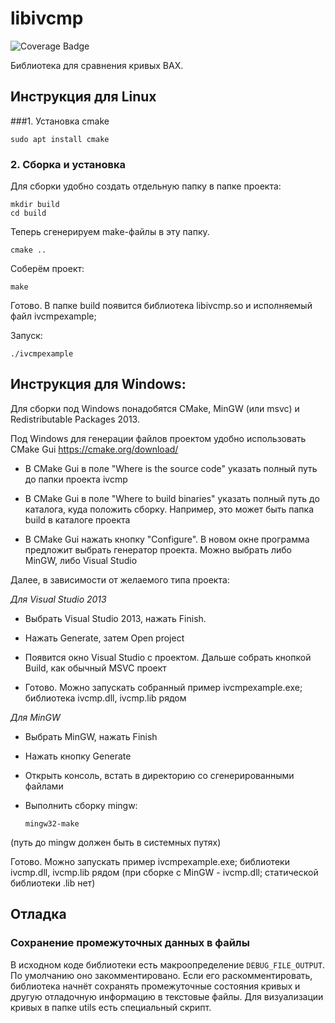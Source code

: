 # libivcmp

![Coverage Badge](https://img.shields.io/endpoint?url=https://gist.githubusercontent.com/mihalin/b0ac32a32f4c12abc822ba5b31882f3f/raw/ivcmp__badge.json)

Библиотека для сравнения кривых ВАХ. 

## Инструкция для Linux

###1. Установка cmake
```
sudo apt install cmake
```


### 2. Сборка и установка

Для сборки удобно создать отдельную папку в папке проекта:
```
mkdir build
cd build
```

Теперь сгенерируем make-файлы в эту папку.
```
cmake ..
```

Соберём проект:
```
make
```

Готово. В папке build появится библиотека libivcmp.so и исполняемый файл ivcmpexample;


Запуск:
```
./ivcmpexample
```


## Инструкция для Windows:

Для сборки под Windows понадобятся CMake, MinGW (или msvc) и Redistributable Packages 2013. 

Под Windows для генерации файлов проектом удобно использовать CMake Gui https://cmake.org/download/

* В CMake Gui в поле "Where is the source code" указать полный путь до папки проекта ivcmp

* В CMake Gui в поле  "Where to build binaries" указать полный путь до каталога, куда положить сборку. Например, это может быть папка build в каталоге проекта

* В CMake Gui нажать кнопку "Configure". В новом окне программа предложит выбрать генератор проекта. Можно выбрать либо MinGW, либо Visual Studio

Далее, в зависимости от желаемого типа проекта:

*Для Visual Studio 2013*
* Выбрать Visual Studio 2013, нажать Finish.
* Нажать Generate, затем Open project

* Появится окно Visual Studio с проектом. Дальше собрать кнопкой Build, как обычный MSVC проект

* Готово. Можно запускать собранный пример ivcmpexample.exe; библиотека ivcmp.dll, ivcmp.lib рядом

*Для MinGW*

* Выбрать MinGW, нажать Finish

* Нажать кнопку Generate

* Открыть консоль, встать в директорию со сгенерированными файлами

* Выполнить сборку mingw:
    ```
    mingw32-make
    ```
(путь до mingw должен быть в системных путях)

Готово. Можно запускать пример ivcmpexample.exe; библиотеки ivcmp.dll, ivcmp.lib рядом (при сборке с MinGW - ivcmp.dll; статической библиотеки .lib нет)

## Отладка

### Сохранение промежуточных данных в файлы

В исходном коде библиотеки есть макроопределение `DEBUG_FILE_OUTPUT`. По умолчанию оно закомментировано. Если его раскомментировать, библиотека начнёт сохранять промежуточные состояния кривых и другую отладочную информацию в текстовые файлы. Для визуализации кривых в папке utils есть специальный скрипт.
